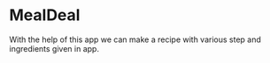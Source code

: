 # MealDeal
With the help of this app we can make a recipe with various step and ingredients given in app.
